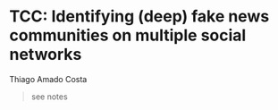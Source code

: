 # TCC: Identifying (deep) fake news communities on multiple social networks

Thiago Amado Costa

> see notes
